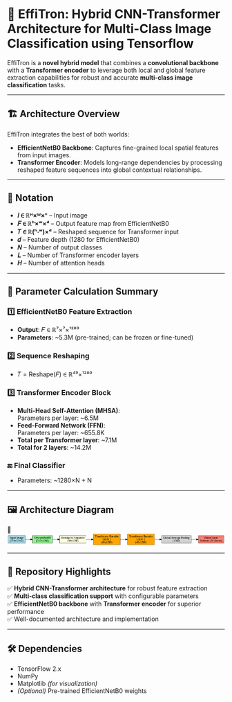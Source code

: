# 🚀 EffiTron: Hybrid CNN-Transformer Architecture for Multi-Class Image Classification using Tensorflow

EffiTron is a **novel hybrid model** that combines a **convolutional backbone** with a **Transformer encoder** to leverage both local and global feature extraction capabilities for robust and accurate **multi-class image classification** tasks.

---

## 🏗️ Architecture Overview
EffiTron integrates the best of both worlds:
- **EfficientNetB0 Backbone**: Captures fine-grained local spatial features from input images.
- **Transformer Encoder**: Models long-range dependencies by processing reshaped feature sequences into global contextual relationships.

---

## 🔎 Notation
- **𝐼 ∈ ℝᴴ×ᵂ×ᶜ** – Input image  
- **𝐹 ∈ ℝʰ×ʷ×ᵈ** – Output feature map from EfficientNetB0  
- **𝑇 ∈ ℝ(ʰ⋅ʷ)×ᵈ** – Reshaped sequence for Transformer input  
- **𝑑** – Feature depth (1280 for EfficientNetB0)  
- **𝑁** – Number of output classes  
- **𝐿** – Number of Transformer encoder layers  
- **𝐻** – Number of attention heads  

---

## 🔢 Parameter Calculation Summary
### 1️⃣ EfficientNetB0 Feature Extraction  
- **Output**: 𝐹 ∈ ℝ⁷×⁷×¹²⁸⁰  
- **Parameters**: ~5.3M (pre-trained; can be frozen or fine-tuned)  

### 2️⃣ Sequence Reshaping  
- 𝑇 = Reshape(𝐹) ∈ ℝ⁴⁹×¹²⁸⁰  

### 3️⃣ Transformer Encoder Block
- **Multi-Head Self-Attention (MHSA)**:  
  Parameters per layer: ~6.5M  
- **Feed-Forward Network (FFN)**:  
  Parameters per layer: ~655.8K  
- **Total per Transformer layer**: ~7.1M  
- **Total for 2 layers**: ~14.2M  

### 🔚 Final Classifier
- Parameters: ~1280×N + N  

---

## 🖼️ Architecture Diagram
📌 ![EffiTron Architecture](./effitorn_diagram.png)

---

## 📂 Repository Highlights
✅ **Hybrid CNN-Transformer architecture** for robust feature extraction  
✅ **Multi-class classification support** with configurable parameters  
✅ **EfficientNetB0 backbone** with **Transformer encoder** for superior performance  
✅ Well-documented architecture and implementation  

---

## 🛠️ Dependencies
- TensorFlow 2.x  
- NumPy  
- Matplotlib *(for visualization)*  
- *(Optional)* Pre-trained EfficientNetB0 weights  

